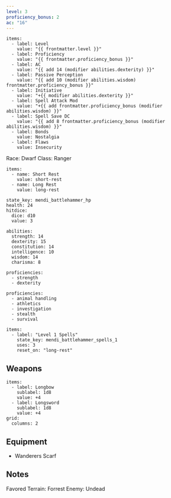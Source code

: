 ```yaml
---
level: 3
proficiency_bonus: 2
ac: "16"
---
```

```stats
items:
  - label: Level
    value: "{{ frontmatter.level }}"
  - label: Proficiency
    value: "{{ frontmatter.proficiency_bonus }}"
  - label: AC
    value: "{{ add 14 (modifier abilities.dexterity) }}"
  - label: Passive Perception
    value: "{{ add 10 (modifier abilities.wisdom) frontmatter.proficiency_bonus }}"
  - label: Initiative
    value: "+{{ modifier abilities.dexterity }}"
  - label: Spell Attack Mod
    value: "+{{ add frontmatter.proficiency_bonus (modifier abilities.wisdom) }}"
  - label: Spell Save DC
    value: "{{ add 8 frontmatter.proficiency_bonus (modifier abilities.wisdom) }}"
  - label: Bonds
    value: Nostalgia
  - label: Flaws
    value: Insecurity
```


Race: Dwarf
Class: Ranger

```event-btns
items:
  - name: Short Rest
    value: short-rest
  - name: Long Rest
    value: long-rest
```

```healthpoints
state_key: mendi_battlehammer_hp
health: 24
hitdice:
  dice: d10
  value: 3
```

```ability
abilities:
  strength: 14
  dexterity: 15
  constitution: 14
  intelligence: 10
  wisdom: 14
  charisma: 8

proficiencies:
  - strength
  - dexterity   
```

```skills
proficiencies:
  - animal handling
  - athletics
  - investigation
  - stealth
  - survival
```

```consumable
items:
  - label: "Level 1 Spells"
    state_key: mendi_battlehammer_spells_1
    uses: 3
    reset_on: "long-rest"
```

## Weapons

```stats
items:
  - label: Longbow
    sublabel: 1d8
    value: +4
  - label: Longsword
    sublabel: 1d8
    value: +4
grid:
  columns: 2
```

## Equipment
- Wanderers Scarf

## Notes
Favored Terrain: Forrest
Enemy: Undead